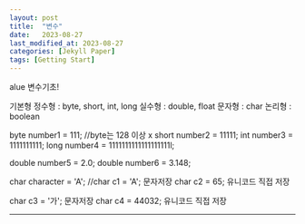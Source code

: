 ```yaml
---
layout: post
title:  "변수"
date:   2023-08-27
last_modified_at: 2023-08-27
categories: [Jekyll Paper]
tags: [Getting Start]
---
```


alue 변수기초!

   기본형
   정수형 : byte, short, int, long
   실수형 : double, float
   문자형 : char
   논리형 : boolean

byte number1 = 111;
//byte는 128 이상 x
short number2 = 11111;
int number3 = 1111111111;
long number4 = 1111111111111111111l;

double number5 = 2.0;
double number6 = 3.148;

char character = 'A';
//char c1 = 'A'; 문자저장
  char c2 = 65; 유니코드 직접 저장

  char c3 = '가'; 문자저장
  char c4 = 44032; 유니코드 직접 저장

---